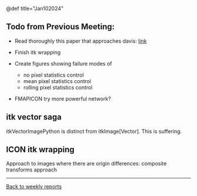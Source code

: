 @def title="Jan102024"
## Todo from Previous Meeting:

 - Read thoroughly this paper that approaches davis:
   [link](https://arxiv.org/pdf/2111.06265v1.pdf)

 - Finish itk wrapping
 
 - Create figures showing failure modes of 
    - no pixel statistics control
    - mean pixel statistics control
    - rolling pixel statistics control

 - FMAPICON try more powerful network?

## itk vector saga

itkVectorImagePython is distinct from itkImage[Vector]. This is suffering.

## ICON itk wrapping

Approach to images where there are origin differences: composite transforms approach


----


[Back to weekly reports](/Reports)
